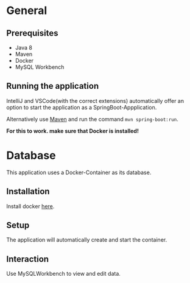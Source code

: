 # General

## Prerequisites

- Java 8
- Maven
- Docker
- MySQL Workbench

## Running the application

IntelliJ and VSCode(with the correct extensions) automatically offer an option to start the application as a SpringBoot-Appplication.

Alternatively use [Maven](https://maven.apache.org/) and run the command `mvn spring-boot:run`.

**For this to work. make sure that Docker is installed!**

# Database
This application uses a Docker-Container as its database.

## Installation
Install docker [here](https://www.docker.com/get-started).

## Setup
The application will automatically create and start the container.

## Interaction
Use MySQLWorkbench to view and edit data.